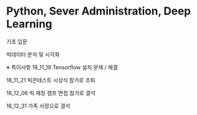 # Python, Sever Administration, Deep Learning

기초 입문 

빅데이터 분석 및 시각화

※ 특이사항
18_11_19 Tensorflow 설치 문제 / 해결

18_11_21 빅콘테스트 시상식 참가로 조퇴

18_12_06 빅 매칭 캠프 면접 참가로 결석

18_12_31 가족 사정으로 결석
